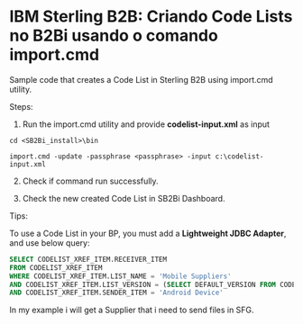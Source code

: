 # IBM Sterling B2B: Criando Code Lists no B2Bi usando o comando import.cmd

Sample code that creates a Code List in Sterling B2B using import.cmd utility.

Steps:


1) Run the import.cmd utility and provide **codelist-input.xml** as input

```
cd <SB2Bi_install>\bin

import.cmd -update -passphrase <passphrase> -input c:\codelist-input.xml
```

2) Check if command run successfully.

3) Check the new created Code List in SB2Bi Dashboard.


Tips:

To use a Code List in your BP, you must add a **Lightweight JDBC Adapter**, and use below query:

```SQL
SELECT CODELIST_XREF_ITEM.RECEIVER_ITEM
FROM CODELIST_XREF_ITEM 
WHERE CODELIST_XREF_ITEM.LIST_NAME = 'Mobile Suppliers' 
AND CODELIST_XREF_ITEM.LIST_VERSION = (SELECT DEFAULT_VERSION FROM CODELIST_XREF_VERS WHERE CODELIST_XREF_VERS.LIST_NAME = 'Mobile Suppliers') 
AND CODELIST_XREF_ITEM.SENDER_ITEM = 'Android Device'
```

In my example i will get a Supplier that i need to send files in SFG.